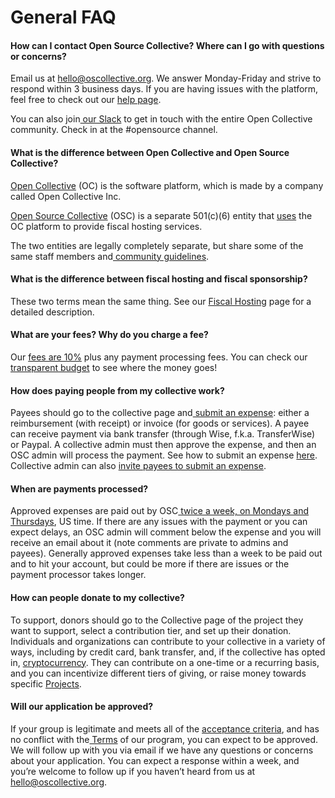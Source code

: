# General FAQ

#### How can I contact Open Source Collective? Where can I go with questions or concerns?

Email us at hello@oscollective.org. We answer Monday-Friday and strive to respond within 3 business days. If you are having issues with the platform, feel free to check out our [help page](https://opencollective.com/help).

You can also join[ our Slack](https://join.slack.com/t/opencollective/shared\_invite/zt-f43qko76-sD8G\~e\_vQCm4TtpIsM4i\~A) to get in touch with the entire Open Collective community. Check in at the #opensource channel.

#### What is the difference between Open Collective and Open Source Collective?

[Open Collective](https://opencollective.com) (OC) is the software platform, which is made by a company called Open Collective Inc.[ ](https://oscollective.org)

[Open Source Collective](https://oscollective.org) (OSC) is a separate 501(c)(6) entity that [uses](https://opencollective.com/opensource) the OC platform to provide fiscal hosting services.&#x20;

The two entities are legally completely separate, but share some of the same staff members and[ community guidelines](https://docs.opencollective.com/help/about/the-open-collective-way/community-guidelines-1).

#### What is the difference between fiscal hosting and fiscal sponsorship?

These two terms mean the same thing. See our [Fiscal Hosting](https://docs.oscollective.org/what-we-offer/fiscal-hosting) page for a detailed description.

#### What are your fees? Why do you charge a fee?

Our [fees are 10%](https://docs.oscollective.org/getting-started/fees) plus any payment processing fees. You can check our [transparent budget](https://opencollective.com/opensource#category-BUDGET) to see where the money goes!

#### How does paying people from my collective work?

Payees should go to the collective page and[ submit an expense](https://docs.opencollective.com/help/expenses-and-getting-paid/submitting-expenses): either a reimbursement (with receipt) or invoice (for goods or services). A payee can receive payment via bank transfer (through Wise, f.k.a. TransferWise) or Paypal. A collective admin must then approve the expense, and then an OSC admin will process the payment. See how to submit an expense [here](https://docs.opencollective.com/help/expenses-and-getting-paid/submitting-expenses). Collective admin can also [invite payees to submit an expense](https://docs.opencollective.com/help/expenses-and-getting-paid/submitting-expenses#inviting-a-third-party-to-submit-an-expense).

#### When are payments processed?

Approved expenses are paid out by OSC[ twice a week, on Mondays and Thursdays](https://docs.opencollective.foundation/how-it-works/basics#submitting-expenses), US time. If there are any issues with the payment or you can expect delays, an OSC admin will comment below the expense and you will receive an email about it (note comments are private to admins and payees). Generally approved expenses take less than a week to be paid out and to hit your account, but could be more if there are issues or the payment processor takes longer.

#### How can people donate to my collective?

To support, donors should go to the Collective page of the project they want to support, select a contribution tier, and set up their donation. Individuals and organizations can contribute to your collective in a variety of ways, including by credit card, bank transfer, and, if the collective has opted in, [cryptocurrency](https://docs.opencollective.com/help/financial-contributors/crypto). They can contribute on a one-time or a recurring basis, and you can incentivize different tiers of giving, or raise money towards specific [Projects](https://docs.opencollective.com/help/collectives/projects).

#### Will our application be approved?

If your group is legitimate and meets all of the [acceptance criteria](https://docs.oscollective.org/getting-started/acceptance-criteria), and has no conflict with the[ Terms](https://docs.oscollective.org/legal/terms-of-fiscal-sponsorship) of our program, you can expect to be approved. We will follow up with you via email if we have any questions or concerns about your application. You can expect a response within a week, and you’re welcome to follow up if you haven’t heard from us at hello@oscollective.org.
